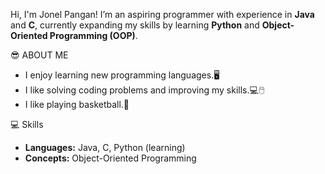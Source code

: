 Hi, I'm Jonel Pangan! 
I’m an aspiring programmer with experience in **Java** and **C**, currently expanding my skills by learning **Python** and **Object-Oriented Programming (OOP)**.

😎 ABOUT ME
- I enjoy learning new programming languages.🖥️ 
- I like solving coding problems and improving my skills.💻🖱️
- I like playing basketball.🏀

💻 Skills
- **Languages:** Java, C, Python (learning)  
- **Concepts:** Object-Oriented Programming 
  
